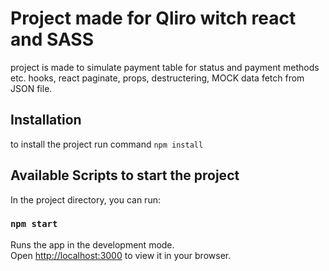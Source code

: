 # Project made for Qliro witch react and SASS
project is made to simulate payment table for status and payment methods etc.
hooks, react paginate, props, destructering, MOCK data fetch from JSON file.


## Installation
to install the project run command
`npm install`

## Available Scripts to start the project 

In the project directory, you can run:

### `npm start`

Runs the app in the development mode.\
Open [http://localhost:3000](http://localhost:3000) to view it in your browser.





